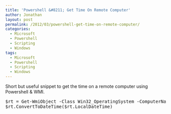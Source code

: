 ```yaml
---
title: 'Powershell &#8211; Get Time On Remote Computer'
author: Jonathan
layout: post
permalink: /2012/03/powershell-get-time-on-remote-computer/
categories:
  - Microsoft
  - Powershell
  - Scripting
  - Windows
tags:
  - Microsoft
  - Powershell
  - Scripting
  - Windows
---
```

Short but useful snippet to get the time on a remote computer using Powershell & WMI.

<pre class="brush: powershell; title: ; notranslate" title="">$rt = Get-WmiObject -Class Win32_OperatingSystem -ComputerName computer.consoto.com
$rt.ConvertToDateTime($rt.LocalDateTime)
</pre>